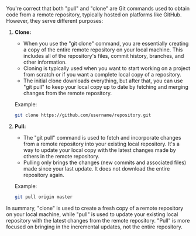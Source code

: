 You're correct that both "pull" and "clone" are Git commands used to obtain code from a remote repository, typically hosted on platforms like GitHub. However, they serve different purposes:

1. **Clone:**
   - When you use the "git clone" command, you are essentially creating a copy of the entire remote repository on your local machine. This includes all of the repository's files, commit history, branches, and other information.
   - Cloning is typically used when you want to start working on a project from scratch or if you want a complete local copy of a repository.
   - The initial clone downloads everything, but after that, you can use "git pull" to keep your local copy up to date by fetching and merging changes from the remote repository.

   Example:
   ```bash
   git clone https://github.com/username/repository.git
   ```

2. **Pull:**
   - The "git pull" command is used to fetch and incorporate changes from a remote repository into your existing local repository. It's a way to update your local copy with the latest changes made by others in the remote repository.
   - Pulling only brings the changes (new commits and associated files) made since your last update. It does not download the entire repository again.

   Example:
   ```bash
   git pull origin master
   ```

In summary, "clone" is used to create a fresh copy of a remote repository on your local machine, while "pull" is used to update your existing local repository with the latest changes from the remote repository. "Pull" is more focused on bringing in the incremental updates, not the entire repository.